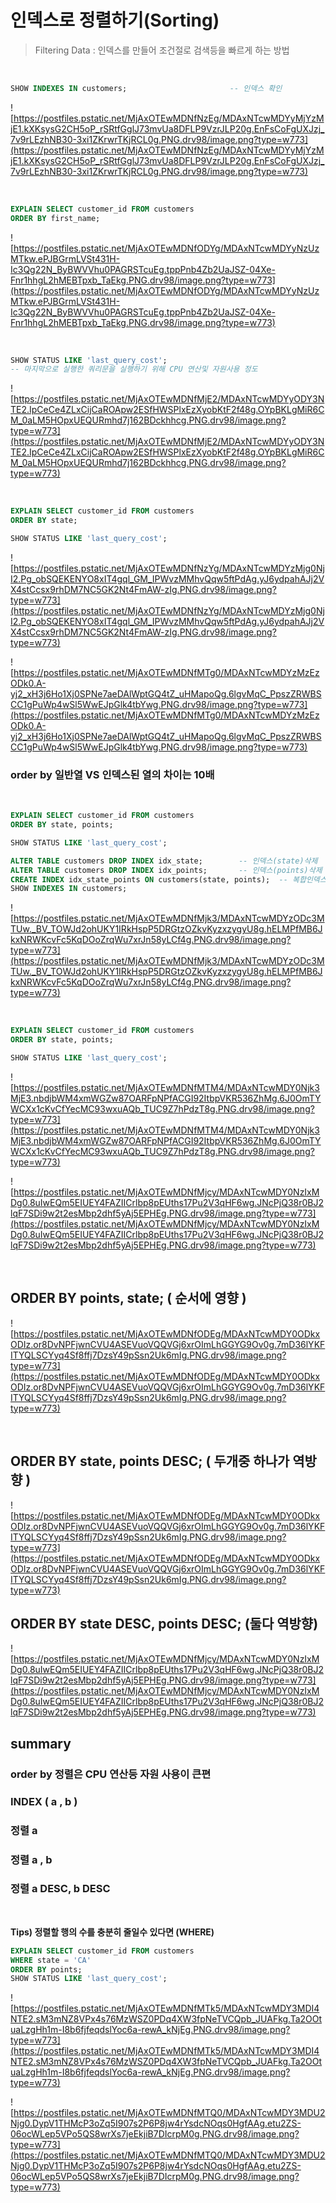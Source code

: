 # 인덱스로 정렬하기(Sorting)
> Filtering Data :  인덱스를 만들어 조건절로 검색등을 빠르게 하는 방법   

<br>

```sql
SHOW INDEXES IN customers;                       -- 인덱스 확인
```

![https://postfiles.pstatic.net/MjAxOTEwMDNfNzEg/MDAxNTcwMDYyMjYzMjE1.kXKsysG2CH5oP_rSRtfGglJ73mvUa8DFLP9VzrJLP20g.EnFsCoFgUXJzj_7v9rLEzhNB30-3xi1ZKrwrTKjRCL0g.PNG.drv98/image.png?type=w773](https://postfiles.pstatic.net/MjAxOTEwMDNfNzEg/MDAxNTcwMDYyMjYzMjE1.kXKsysG2CH5oP_rSRtfGglJ73mvUa8DFLP9VzrJLP20g.EnFsCoFgUXJzj_7v9rLEzhNB30-3xi1ZKrwrTKjRCL0g.PNG.drv98/image.png?type=w773)

<br>

```sql
EXPLAIN SELECT customer_id FROM customers
ORDER BY first_name;
```

![https://postfiles.pstatic.net/MjAxOTEwMDNfODYg/MDAxNTcwMDYyNzUzMTkw.ePJBGrmLVSt431H-Ic3Qg22N_ByBWVVhu0PAGRSTcuEg.tppPnb4Zb2UaJSZ-04Xe-Fnr1hhgL2hMEBTpxb_TaEkg.PNG.drv98/image.png?type=w773](https://postfiles.pstatic.net/MjAxOTEwMDNfODYg/MDAxNTcwMDYyNzUzMTkw.ePJBGrmLVSt431H-Ic3Qg22N_ByBWVVhu0PAGRSTcuEg.tppPnb4Zb2UaJSZ-04Xe-Fnr1hhgL2hMEBTpxb_TaEkg.PNG.drv98/image.png?type=w773)

<br>

```sql
SHOW STATUS LIKE 'last_query_cost';   
-- 마지막으로 실행한 쿼리문을 실행하기 위해 CPU 연산및 자원사용 정도
```

![https://postfiles.pstatic.net/MjAxOTEwMDNfMjE2/MDAxNTcwMDYyODY3NTE2.IpCeCe4ZLxCijCaROApw2ESfHWSPlxEzXyobKtF2f48g.OYpBKLgMiR6CM_0aLM5HOpxUEQURmhd7j162BDckhhcg.PNG.drv98/image.png?type=w773](https://postfiles.pstatic.net/MjAxOTEwMDNfMjE2/MDAxNTcwMDYyODY3NTE2.IpCeCe4ZLxCijCaROApw2ESfHWSPlxEzXyobKtF2f48g.OYpBKLgMiR6CM_0aLM5HOpxUEQURmhd7j162BDckhhcg.PNG.drv98/image.png?type=w773)

<br>

```sql
EXPLAIN SELECT customer_id FROM customers
ORDER BY state;

SHOW STATUS LIKE 'last_query_cost';
```

![https://postfiles.pstatic.net/MjAxOTEwMDNfNzYg/MDAxNTcwMDYzMjg0NjI2.Pg_obSQEKENYO8xIT4gql_GM_IPWvzMMhvQqw5ftPdAg.yJ6ydpahAJj2VX4stCcsx9rhDM7NC5GK2Nt4FmAW-zIg.PNG.drv98/image.png?type=w773](https://postfiles.pstatic.net/MjAxOTEwMDNfNzYg/MDAxNTcwMDYzMjg0NjI2.Pg_obSQEKENYO8xIT4gql_GM_IPWvzMMhvQqw5ftPdAg.yJ6ydpahAJj2VX4stCcsx9rhDM7NC5GK2Nt4FmAW-zIg.PNG.drv98/image.png?type=w773)

![https://postfiles.pstatic.net/MjAxOTEwMDNfMTg0/MDAxNTcwMDYzMzEzODk0.A-yj2_xH3j6Ho1Xj0SPNe7aeDAlWptGQ4tZ_uHMapoQg.6lgvMqC_PpszZRWBSCC1gPuWp4wSl5WwEJpGlk4tbYwg.PNG.drv98/image.png?type=w773](https://postfiles.pstatic.net/MjAxOTEwMDNfMTg0/MDAxNTcwMDYzMzEzODk0.A-yj2_xH3j6Ho1Xj0SPNe7aeDAlWptGQ4tZ_uHMapoQg.6lgvMqC_PpszZRWBSCC1gPuWp4wSl5WwEJpGlk4tbYwg.PNG.drv98/image.png?type=w773)

### **order by 일반열 VS 인덱스된 열의 차이는 10배**

<br>

```sql
EXPLAIN SELECT customer_id FROM customers
ORDER BY state, points;

SHOW STATUS LIKE 'last_query_cost'; 

ALTER TABLE customers DROP INDEX idx_state;        -- 인덱스(state)삭제
ALTER TABLE customers DROP INDEX idx_points;       -- 인덱스(points)삭제
CREATE INDEX idx_state_points ON customers(state, points);  -- 복합인덱스 생성
SHOW INDEXES IN customers;
```

![https://postfiles.pstatic.net/MjAxOTEwMDNfMjk3/MDAxNTcwMDYzODc3MTUw._BV_TOWJd2ohUKY1IRkHspP5DRGtzOZkvKyzxzygyU8g.hELMPfMB6JkxNRWKcvFc5KqDOoZrqWu7xrJn58yLCf4g.PNG.drv98/image.png?type=w773](https://postfiles.pstatic.net/MjAxOTEwMDNfMjk3/MDAxNTcwMDYzODc3MTUw._BV_TOWJd2ohUKY1IRkHspP5DRGtzOZkvKyzxzygyU8g.hELMPfMB6JkxNRWKcvFc5KqDOoZrqWu7xrJn58yLCf4g.PNG.drv98/image.png?type=w773)

<br>

```sql
EXPLAIN SELECT customer_id FROM customers
ORDER BY state, points;

SHOW STATUS LIKE 'last_query_cost';
```

![https://postfiles.pstatic.net/MjAxOTEwMDNfMTM4/MDAxNTcwMDY0Njk3MjE3.nbdjbWM4xmWGZw87OARFpNPfACGI92ItbpVKR536ZhMg.6J0OmTYWCXx1cKvCfYecMC93wxuAQb_TUC9Z7hPdzT8g.PNG.drv98/image.png?type=w773](https://postfiles.pstatic.net/MjAxOTEwMDNfMTM4/MDAxNTcwMDY0Njk3MjE3.nbdjbWM4xmWGZw87OARFpNPfACGI92ItbpVKR536ZhMg.6J0OmTYWCXx1cKvCfYecMC93wxuAQb_TUC9Z7hPdzT8g.PNG.drv98/image.png?type=w773)

![https://postfiles.pstatic.net/MjAxOTEwMDNfMjcy/MDAxNTcwMDY0NzIxMDg0.8uIwEQm5EIUEY4FAZIICrlbp8pEUths17Pu2V3qHF6wg.JNcPjQ38r0BJ2lqF7SDi9w2t2esMbp2dhf5yAj5EPHEg.PNG.drv98/image.png?type=w773](https://postfiles.pstatic.net/MjAxOTEwMDNfMjcy/MDAxNTcwMDY0NzIxMDg0.8uIwEQm5EIUEY4FAZIICrlbp8pEUths17Pu2V3qHF6wg.JNcPjQ38r0BJ2lqF7SDi9w2t2esMbp2dhf5yAj5EPHEg.PNG.drv98/image.png?type=w773)

<br>

## **ORDER BY points, state; ( 순서에 영향 )**

![https://postfiles.pstatic.net/MjAxOTEwMDNfODEg/MDAxNTcwMDY0ODkxODIz.or8DvNPFjwnCVU4ASEVuoVQQVGj6xrOImLhGGYG9Ov0g.7mD36lYKFITYQLSCYyq4Sf8ffj7DzsY49pSsn2Uk6mIg.PNG.drv98/image.png?type=w773](https://postfiles.pstatic.net/MjAxOTEwMDNfODEg/MDAxNTcwMDY0ODkxODIz.or8DvNPFjwnCVU4ASEVuoVQQVGj6xrOImLhGGYG9Ov0g.7mD36lYKFITYQLSCYyq4Sf8ffj7DzsY49pSsn2Uk6mIg.PNG.drv98/image.png?type=w773)

<br>

## **ORDER BY state, points DESC;  ( 두개중 하나가 역방향 )**

![https://postfiles.pstatic.net/MjAxOTEwMDNfODEg/MDAxNTcwMDY0ODkxODIz.or8DvNPFjwnCVU4ASEVuoVQQVGj6xrOImLhGGYG9Ov0g.7mD36lYKFITYQLSCYyq4Sf8ffj7DzsY49pSsn2Uk6mIg.PNG.drv98/image.png?type=w773](https://postfiles.pstatic.net/MjAxOTEwMDNfODEg/MDAxNTcwMDY0ODkxODIz.or8DvNPFjwnCVU4ASEVuoVQQVGj6xrOImLhGGYG9Ov0g.7mD36lYKFITYQLSCYyq4Sf8ffj7DzsY49pSsn2Uk6mIg.PNG.drv98/image.png?type=w773)

## **ORDER BY state DESC, points DESC;  (둘다 역방향)**

![https://postfiles.pstatic.net/MjAxOTEwMDNfMjcy/MDAxNTcwMDY0NzIxMDg0.8uIwEQm5EIUEY4FAZIICrlbp8pEUths17Pu2V3qHF6wg.JNcPjQ38r0BJ2lqF7SDi9w2t2esMbp2dhf5yAj5EPHEg.PNG.drv98/image.png?type=w773](https://postfiles.pstatic.net/MjAxOTEwMDNfMjcy/MDAxNTcwMDY0NzIxMDg0.8uIwEQm5EIUEY4FAZIICrlbp8pEUths17Pu2V3qHF6wg.JNcPjQ38r0BJ2lqF7SDi9w2t2esMbp2dhf5yAj5EPHEg.PNG.drv98/image.png?type=w773)

## summary

### **order by 정렬은 CPU 연산등 자원 사용이 큰편**

### **INDEX ( a , b )**

### **정렬 a**

### **정렬 a , b**

### **정렬 a DESC, b DESC**

<br>

**Tips) 정렬할 행의 수를 충분히 줄일수 있다면 (WHERE)**

```sql
EXPLAIN SELECT customer_id FROM customers
WHERE state = 'CA'
ORDER BY points;
SHOW STATUS LIKE 'last_query_cost';
```

![https://postfiles.pstatic.net/MjAxOTEwMDNfMTk5/MDAxNTcwMDY3MDI4NTE2.sM3mNZ8VPx4s76MzWSZ0PDq4XW3fpNeTVCQpb_JUAFkg.Ta2OOtuaLzgHh1m-I8b6fjfeqdslYoc6a-rewA_kNjEg.PNG.drv98/image.png?type=w773](https://postfiles.pstatic.net/MjAxOTEwMDNfMTk5/MDAxNTcwMDY3MDI4NTE2.sM3mNZ8VPx4s76MzWSZ0PDq4XW3fpNeTVCQpb_JUAFkg.Ta2OOtuaLzgHh1m-I8b6fjfeqdslYoc6a-rewA_kNjEg.PNG.drv98/image.png?type=w773)

![https://postfiles.pstatic.net/MjAxOTEwMDNfMTQ0/MDAxNTcwMDY3MDU2Njg0.DypV1THMcP3oZq5I907s2P6P8jw4rYsdcNOqs0HgfAAg.etu2ZS-06ocWLep5VPo5QS8wrXs7jeEkjiB7DIcrpM0g.PNG.drv98/image.png?type=w773](https://postfiles.pstatic.net/MjAxOTEwMDNfMTQ0/MDAxNTcwMDY3MDU2Njg0.DypV1THMcP3oZq5I907s2P6P8jw4rYsdcNOqs0HgfAAg.etu2ZS-06ocWLep5VPo5QS8wrXs7jeEkjiB7DIcrpM0g.PNG.drv98/image.png?type=w773)

